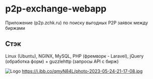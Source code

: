 # p2p-exchange-webapp
Приложение (p2p.zchk.ru) по поиску выгодных P2P заявок между биржами

## Стэк
Linux (Ubuntu), NGINX, MySQL, PHP (фремворк - Laravel), jQuery (обработка форм) + guzzlehttp (запросы API c бирж)

![Logo](https://i.ibb.co/qmyN84L/photo-2023-05-24-21-17-08.jpg)
https://i.ibb.co/qmyN84L/photo-2023-05-24-21-17-08.jpg
